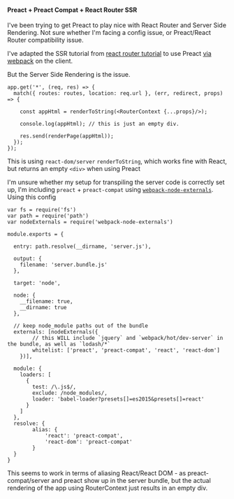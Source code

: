 #### Preact + Preact Compat + React Router SSR

I've been trying to get Preact to play nice with React Router and Server Side Rendering. Not sure whether I'm facing a config issue, or Preact/React Router compatibility issue.

I've adapted the SSR tutorial from [react router tutorial](https://github.com/reactjs/react-router-tutorial/tree/master/lessons/13-server-rendering) to use Preact [via webpack](https://github.com/developit/preact-compat#usage-with-webpack) on the client.

But the Server Side Rendering is the issue.

```
app.get('*', (req, res) => {
  match({ routes: routes, location: req.url }, (err, redirect, props) => {

    const appHtml = renderToString(<RouterContext {...props}/>);

    console.log(appHtml); // this is just an empty div.

    res.send(renderPage(appHtml));
  });
});
```

This is using `react-dom/server` `renderToString`, which works fine with React, but returns an empty `<div>` when using Preact

I'm unsure whether my setup for transpiling the server code is correctly set up, I'm including `preact` + `preact-compat` using [`webpack-node-externals`](https://github.com/frostney/webpack-node-externals). Using this config

```
var fs = require('fs')
var path = require('path')
var nodeExternals = require('webpack-node-externals')

module.exports = {

  entry: path.resolve(__dirname, 'server.js'),

  output: {
    filename: 'server.bundle.js'
  },

  target: 'node',

  node: {
    __filename: true,
    __dirname: true
  },

  // keep node_module paths out of the bundle
  externals: [nodeExternals({
        // this WILL include `jquery` and `webpack/hot/dev-server` in the bundle, as well as `lodash/*`
        whitelist: ['preact', 'preact-compat', 'react', 'react-dom']
    })],

  module: {
    loaders: [
      {
        test: /\.js$/,
        exclude: /node_modules/,
        loader: 'babel-loader?presets[]=es2015&presets[]=react'
      }
    ]
  },
  resolve: {
        alias: {
            'react': 'preact-compat',
            'react-dom': 'preact-compat'
        }
  }
}
```

This seems to work in terms of aliasing React/React DOM - as preact-compat/server and preact show up in the server bundle, but the actual rendering of the app using RouterContext just results in an empty div.
